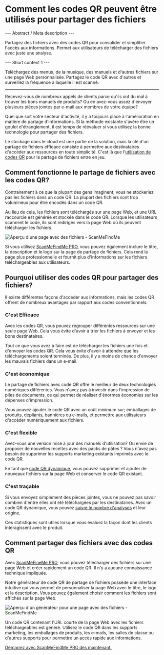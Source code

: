 <h1>Comment les codes QR peuvent être utilisés pour partager des fichiers</h1>

--- Abstract / Meta description ---

Partagez des fichiers avec des codes QR pour consolider et simplifier l'accès aux informations. Permet aux utilisateurs de télécharger des fichiers avec juste une analyse.

--- Short content 1 ---

Téléchargez des menus, de la musique, des manuels et d'autres fichiers sur une page Web personnalisée. Partagez le code QR avec d'autres et surveillez la fréquence à laquelle il est scanné.

----------

<p>Recevez-vous de nombreux appels de clients parce qu'ils ont du mal à trouver les bons manuels de produits? Ou en avez-vous assez d'envoyer plusieurs pièces jointes par e-mail aux membres de votre équipe? </p>

<p>Quel que soit votre secteur d'activité, il y a toujours place à l'amélioration en matière de partage d'informations. Si la méthode existante s'avère être un goulot d'étranglement, il est temps de réévaluer si vous utilisez la bonne technologie pour partager des fichiers. </p>

<p>Le stockage dans le cloud est une partie de la solution, mais la clé d'un partage de fichiers efficace consiste à permettre aux destinataires d'accéder aux ressources en toute simplicité. C'est là que l'<a href="#static:url">utilisation de codes QR</a> pour le partage de fichiers entre en jeu.</p>

<h2>Comment fonctionne le partage de fichiers avec les codes QR?</h2>

<p>Contrairement à ce que la plupart des gens imaginent, vous ne stockeriez pas les fichiers dans un code QR. La plupart des fichiers sont trop volumineux pour être encodés dans un code QR. </p>

<p>Au lieu de cela, les fichiers sont téléchargés sur une page Web, et une URL raccourcie est générée et stockée dans le code QR. Lorsque les utilisateurs scannent le code, ils sont redirigés vers la page Web où ils peuvent télécharger les fichiers. </p>

<p class="imageholder">
    <img src="https://media.scanmefindme.com/blog/about_dynamic_page/files/img 1 - preview files.png"
        alt="Aperçu d'une page avec des fichiers - ScanMeFindMe">
</p>

<p>Si vous utilisez <a href="#pro">ScanMeFindMe PRO</a>, vous pouvez également inclure le titre, la description et le logo sur la page de partage de fichiers. Cela rend la page plus professionnelle et fournit plus d'informations sur les fichiers téléchargeables aux utilisateurs. </p>

<h2>Pourquoi utiliser des codes QR pour partager des fichiers?</h2>

<p>Il existe différentes façons d'accéder aux informations, mais les codes QR offrent de nombreux avantages par rapport aux codes conventionnels. </p>

<h3>C'est Efficace</h3>

<p>Avec les codes QR, vous pouvez regrouper différentes ressources sur une seule page Web. Cela vous évite d'avoir à trier les fichiers à envoyer et les bons destinataires. </p>

<p>Tout ce que vous avez à faire est de télécharger les fichiers une fois et d'envoyer les codes QR. Cela vous évite d'avoir à attendre que les téléchargements soient terminés. De plus, il y a moins de chance d'envoyer les mauvais fichiers dans un e-mail. </p>

<h3>C'est économique</h3>

<p>Le partage de fichiers avec code QR offre le meilleur de deux technologies numériques différentes. Vous n'avez pas à investir dans l'impression de piles de documents, ce qui permet de réaliser d'énormes économies sur les dépenses d'impression. </p>

<p>Vous pouvez ajouter le code QR avec un coût minimum sur; emballages de produits, dépliants, bannières ou e-mails, et permettre aux utilisateurs d'accéder numériquement aux fichiers. </p>

<h3>C'est flexible</h3>

<p>Avez-vous une version mise à jour des manuels d'utilisation? Ou envie de proposer de nouvelles recettes avec des packs de pâtes ? Vous n'avez pas besoin de supprimer les supports marketing existants imprimés avec le code QR. </p>

<p>En tant que <a href="#about:product">code QR dynamique</a>, vous pouvez supprimer et ajouter de nouveaux fichiers sur la page Web et conserver le code QR existant.</p>

<h3>C'est traçable</h3>

<p>Si vous envoyez simplement des pièces jointes, vous ne pouvez pas savoir combien d'entre elles ont été téléchargées par les destinataires. Avec un code QR dynamique, vous pouvez <a href="#article:about_statistics">suivre le nombre d'analyses</a> et leur origine. </p>

<p>Ces statistiques sont utiles lorsque vous évaluez la façon dont les clients interagissent avec le produit. </p>

<h2>Comment partager des fichiers avec des codes QR</h2>

<p>Avec <a href="#pro">ScanMeFineMe PRO</a>, vous pouvez télécharger des fichiers sur une page Web et créer rapidement un code QR. Il n'y a aucune connaissance technique impliquée. </p>

<p>Notre générateur de code QR de partage de fichiers possède une interface intuitive qui vous permet de personnaliser la page Web avec le titre, le logo et la description. Vous pouvez également choisir comment les fichiers sont affichés sur la page Web. </p>

<p class="imageholder">
    <img src="https://media.scanmefindme.com/blog/about_dynamic_page/files/img 2 - how files are displayed.png"
        alt="Aperçu d'un générateur pour une page avec des fichiers - ScanMeFindMe">
</p>

<p>Un code QR contenant l'URL courte de la page Web avec les fichiers téléchargeables est généré. Utilisez le code QR dans les supports marketing, les emballages de produits, les e-mails, les salles de classe ou d'autres supports pour permettre un accès rapide aux informations. </p>

<p><a href="#pro">Démarrez avec ScanMeFindMe PRO dès maintenant.</a></p>
